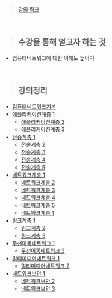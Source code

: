 > [강의 링크]([http://www.kocw.net/home/search/kemView.do?kemId=1046323](http://www.kocw.net/home/cview.do?cid=0458b5381aa336dc))

<br>

> ## 수강을 통해 얻고자 하는 것
- 컴퓨터네트워크에 대한 이해도 높이기

<br>

> ## 강의정리
- [컴퓨터네트워크기본]()
- [애플리케이션계층 1]()
  - [애플리케이션계층 2]()
  - [애플리케이션계층 3]()
- [전송계층 1]()
  - [전송계층 2]()
  - [전송계층 3]()
  - [전송계층 4]()
  - [전송계층 5]()
- [네트워크계층 1]()
  - [네트워크계층 2]()
  - [네트워크계층 3]()
  - [네트워크계층 4]()
  - [네트워크계층 5]()
  - [네트워크계층 1]()
- [링크계층 1]()
  - [링크계층 2]()
  - [링크계층 3]()
- [무선이동네트워크 1]()
  - [무선이동네트워크 2]()
- [멀티미디어네트워크 1]()
  - [멀티미디어네트워크 2]()
- [네트워크보안 1]()
  - [네트워크보안 2]()
  - [네트워크보안 3]()

